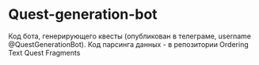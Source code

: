 # Quest-generation-bot
Код бота, генерирующего квесты (опубликован в телеграме, username @QuestGenerationBot).
Код парсинга данных - в репозитории Ordering Text Quest Fragments
